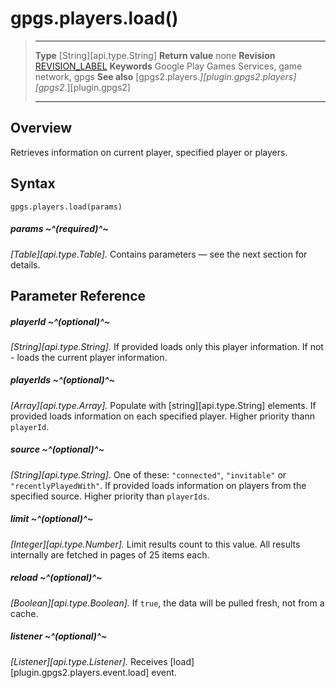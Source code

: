 # gpgs.players.load()

> --------------------- ------------------------------------------------------------------------------------------
> __Type__              [String][api.type.String]
> __Return value__      none
> __Revision__          [REVISION_LABEL](REVISION_URL)
> __Keywords__          Google Play Games Services, game network, gpgs
> __See also__          [gpgs2.players.*][plugin.gpgs2.players]
>                       [gpgs2.*][plugin.gpgs2]
> --------------------- ------------------------------------------------------------------------------------------

## Overview

Retrieves information on current player, specified player or players.

## Syntax

	gpgs.players.load(params)

##### params ~^(required)^~
_[Table][api.type.Table]._ Contains parameters — see the next section for details.

## Parameter Reference

##### playerId ~^(optional)^~
_[String][api.type.String]._ If provided loads only this player information. If not - loads the current player information.

##### playerIds ~^(optional)^~
_[Array][api.type.Array]._ Populate with [string][api.type.String] elements. If provided loads information on each specified player. Higher priority thann `playerId`.

##### source ~^(optional)^~
_[String][api.type.String]._ One of these:  `"connected"`, `"invitable"` or `"recentlyPlayedWith"`. If provided loads information on players from the specified source. Higher priority than `playerIds`.

##### limit ~^(optional)^~
_[Integer][api.type.Number]._ Limit results count to this value. All results internally are fetched in pages of 25 items each.

##### reload ~^(optional)^~
_[Boolean][api.type.Boolean]._ If `true`, the data will be pulled fresh, not from a cache.

##### listener ~^(optional)^~
_[Listener][api.type.Listener]._ Receives [load][plugin.gpgs2.players.event.load] event.